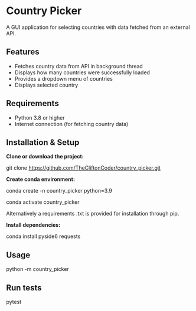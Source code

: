 # Country Picker

A GUI application for selecting countries with data fetched from an external API.

## Features
- Fetches country data from API in background thread
- Displays how many countries were successfully loaded
- Provides a dropdown menu of countries 
- Displays selected country

## Requirements

- Python 3.8 or higher
- Internet connection (for fetching country data)

## Installation & Setup

**Clone or download the project:**

git clone https://github.com/TheCliftonCoder/country_picker.git

**Create conda environment:**

conda create -n country_picker python=3.9

conda activate country_picker

Alternatively a requirements .txt is provided for installation through pip.

**Install dependencies:**

conda install pyside6 requests

## Usage

python -m country_picker

## Run tests

pytest

